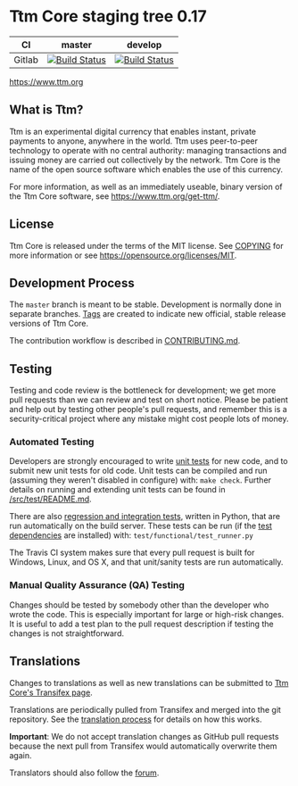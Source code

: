 Ttm Core staging tree 0.17
===========================

|CI|master|develop|
|-|-|-|
|Gitlab|[![Build Status](https://gitlab.com/ttmpay/ttm/badges/master/pipeline.svg)](https://gitlab.com/ttmpay/ttm/-/tree/master)|[![Build Status](https://gitlab.com/ttmpay/ttm/badges/develop/pipeline.svg)](https://gitlab.com/ttmpay/ttm/-/tree/develop)|

https://www.ttm.org


What is Ttm?
-------------

Ttm is an experimental digital currency that enables instant, private
payments to anyone, anywhere in the world. Ttm uses peer-to-peer technology
to operate with no central authority: managing transactions and issuing money
are carried out collectively by the network. Ttm Core is the name of the open
source software which enables the use of this currency.

For more information, as well as an immediately useable, binary version of
the Ttm Core software, see https://www.ttm.org/get-ttm/.


License
-------

Ttm Core is released under the terms of the MIT license. See [COPYING](COPYING) for more
information or see https://opensource.org/licenses/MIT.

Development Process
-------------------

The `master` branch is meant to be stable. Development is normally done in separate branches.
[Tags](https://github.com/ttmpay/ttm/tags) are created to indicate new official,
stable release versions of Ttm Core.

The contribution workflow is described in [CONTRIBUTING.md](CONTRIBUTING.md).

Testing
-------

Testing and code review is the bottleneck for development; we get more pull
requests than we can review and test on short notice. Please be patient and help out by testing
other people's pull requests, and remember this is a security-critical project where any mistake might cost people
lots of money.

### Automated Testing

Developers are strongly encouraged to write [unit tests](src/test/README.md) for new code, and to
submit new unit tests for old code. Unit tests can be compiled and run
(assuming they weren't disabled in configure) with: `make check`. Further details on running
and extending unit tests can be found in [/src/test/README.md](/src/test/README.md).

There are also [regression and integration tests](/test), written
in Python, that are run automatically on the build server.
These tests can be run (if the [test dependencies](/test) are installed) with: `test/functional/test_runner.py`

The Travis CI system makes sure that every pull request is built for Windows, Linux, and OS X, and that unit/sanity tests are run automatically.

### Manual Quality Assurance (QA) Testing

Changes should be tested by somebody other than the developer who wrote the
code. This is especially important for large or high-risk changes. It is useful
to add a test plan to the pull request description if testing the changes is
not straightforward.

Translations
------------

Changes to translations as well as new translations can be submitted to
[Ttm Core's Transifex page](https://www.transifex.com/projects/p/ttm/).

Translations are periodically pulled from Transifex and merged into the git repository. See the
[translation process](doc/translation_process.md) for details on how this works.

**Important**: We do not accept translation changes as GitHub pull requests because the next
pull from Transifex would automatically overwrite them again.

Translators should also follow the [forum](https://www.ttm.org/forum/topic/ttm-worldwide-collaboration.88/).
